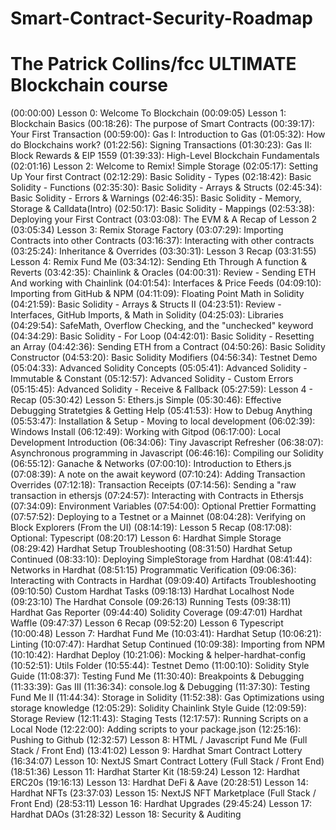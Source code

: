 # Smart-Contract-Security-Roadmap

<h1>The Patrick Collins/fcc ULTIMATE Blockchain course</h1>

(00:00:00) Lesson 0: Welcome To Blockchain
(00:09:05) Lesson 1: Blockchain Basics
           (00:18:26): The purpose of Smart Contracts
           (00:39:17): Your First Transaction
           (00:59:00): Gas I: Introduction to Gas
           (01:05:32): How do Blockchains work?
           (01:22:56): Signing Transactions
           (01:30:23): Gas II: Block Rewards & EIP 1559
           (01:39:33): High-Level Blockchain Fundamentals
(02:01:16) Lesson 2: Welcome to Remix! Simple Storage
           (02:05:17): Setting Up Your first Contract
           (02:12:29): Basic Solidity - Types
           (02:18:42): Basic Solidity - Functions
           (02:35:30): Basic Solidity - Arrays & Structs
           (02:45:34): Basic Solidity - Errors & Warnings
           (02:46:35): Basic Solidity - Memory, Storage & Calldata(Intro)
           (02:50:17): Basic Solidity - Mappings
           (02:53:38): Deploying your First Contract
           (03:03:08): The EVM & A Recap of Lesson 2
(03:05:34) Lesson 3: Remix Storage Factory
           (03:07:29): Importing Contracts into other Contracts
           (03:16:37): Interacting with other contracts
           (03:25:24): Inheritance & Overrides
           (03:30:31): Lesson 3 Recap
(03:31:55) Lesson 4: Remix Fund Me
           (03:34:12): Sending Eth Through A function & Reverts
           (03:42:35): Chainlink & Oracles
           (04:00:31): Review - Sending ETH And working with Chainlink
           (04:01:54): Interfaces & Price Feeds
           (04:09:10): Importing from GitHub & NPM
           (04:11:09): Floating Point Math in Solidity
           (04:21:59): Basic Solidity - Arrays & Structs II
           (04:23:51): Review - Interfaces, GitHub Imports, & Math in Solidity
           (04:25:03): Libraries
           (04:29:54): SafeMath, Overflow Checking, and the "unchecked" keyword
           (04:34:29): Basic Solidity - For Loop
           (04:42:01): Basic Solidity - Resetting an Array
           (04:42:36): Sending ETH from a Contract
           (04:50:26): Basic Solidity Constructor
           (04:53:20): Basic Solidity Modifiers
           (04:56:34): Testnet Demo
           (05:04:33): Advanced Solidity Concepts
           (05:05:41): Advanced Solidity - Immutable & Constant
           (05:12:57): Advanced Solidity - Custom Errors
           (05:15:45): Advanced Solidity - Receive & Fallback
           (05:27:59): Lesson 4 - Recap
(05:30:42) Lesson 5: Ethers.js Simple 
           (05:30:46): Effective Debugging Stratetgies & Getting Help
           (05:41:53): How to Debug Anything
           (05:53:47): Installation & Setup - Moving to local development
           (06:02:39): Windows Install
           (06:12:49): Working with Gitpod
           (06:17:00): Local Development Introduction
           (06:34:06): Tiny Javascript Refresher
           (06:38:07): Asynchronous programming in Javascript
           (06:46:16): Compiling our Solidity
           (06:55:12): Ganache & Networks
           (07:00:10): Introduction to Ethers.js
           (07:08:39): A note on the await keyword
           (07:10:24): Adding Transaction Overrides
           (07:12:18): Transaction Receipts
           (07:14:56): Sending a "raw transaction in ethersjs
           (07:24:57): Interacting with Contracts in Ethersjs
           (07:34:09): Environment Variables
           (07:54:00): Optional Prettier Formatting
           (07:57:52): Deploying to a Testnet or a Mainnet
           (08:04:28): Verifying on Block Explorers (From the UI)
           (08:14:19): Lesson 5 Recap
           (08:17:08): Optional: Typescript
(08:20:17) Lesson 6: Hardhat Simple Storage
           (08:29:42) Hardhat Setup Troubleshooting
           (08:31:50) Hardhat Setup Continued
           (08:33:10): Deploying SimpleStorage from Hardhat
           (08:41:44): Networks in Hardhat
           (08:51:15) Programmatic Verification
           (09:06:36): Interacting with Contracts in Hardhat
           (09:09:40) Artifacts Troubleshooting
           (09:10:50) Custom Hardhat Tasks
           (09:18:13) Hardhat Localhost Node
           (09:23:10) The Hardhat Console
           (09:26:13) Running Tests
           (09:38:11) Hardhat Gas Reporter
           (09:44:40) Solidity Coverage
           (09:47:01) Hardhat Waffle
           (09:47:37) Lesson 6 Recap 
           (09:52:20) Lesson 6 Typescript
(10:00:48) Lesson 7: Hardhat Fund Me
           (10:03:41): Hardhat Setup
           (10:06:21): Linting
           (10:07:47): Hardhat Setup Continued
           (10:09:38): Importing from NPM
           (10:10:42): Hardhat Deploy
           (10:21:06): Mocking & helper-hardhat-config
           (10:52:51): Utils Folder
           (10:55:44): Testnet Demo
           (11:00:10): Solidity Style Guide
           (11:08:37): Testing Fund Me
           (11:30:40): Breakpoints & Debugging
           (11:33:39): Gas III
           (11:36:34): console.log & Debugging
           (11:37:30): Testing Fund Me II
           (11:44:34): Storage in Solidity
           (11:52:38): Gas Optimizations using storage knowledge
           (12:05:29): Solidity Chainlink Style Guide
           (12:09:59): Storage Review
           (12:11:43): Staging Tests
           (12:17:57): Running Scripts on a Local Node
           (12:22:00): Adding scripts to your package.json
           (12:25:16): Pushing to Github
(12:32:57) Lesson 8: HTML / Javascript Fund Me (Full Stack / Front End)
(13:41:02) Lesson 9: Hardhat Smart Contract Lottery
(16:34:07) Lesson 10: NextJS Smart Contract Lottery (Full Stack / Front End)
(18:51:36) Lesson 11: Hardhat Starter Kit
(18:59:24) Lesson 12: Hardhat ERC20s
(19:16:13) Lesson 13: Hardhat DeFi & Aave
(20:28:51) Lesson 14: Hardhat NFTs 
(23:37:03) Lesson 15: NextJS NFT Marketplace (Full Stack / Front End)
(28:53:11) Lesson 16: Hardhat Upgrades
(29:45:24) Lesson 17: Hardhat DAOs
(31:28:32) Lesson 18: Security & Auditing
